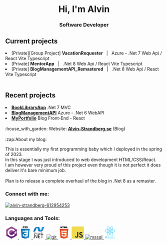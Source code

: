 <h1 align="center">Hi, I'm Alvin</h1>
<h3 align="center">Software Developer</h3>
<h2>Current projects</h2>
<li>[Private][Group Project] <b>VacationRequester</b> &nbsp;&nbsp;|&nbsp;&nbsp; Azure - .Net 7 Web Api / React Vite Typescript</li>
<li>[Private] <b>MentorApp</b> &nbsp;&nbsp;|&nbsp;&nbsp; .Net 8 Web Api / React Vite Typescript</li>
<li>[Private] <b>BlogManagementAPI_Remastered</b> &nbsp;&nbsp;|&nbsp;&nbsp; .Net 8 Web Api / React Vite Typescript</li>
<br/>
<h2>Recent projects</h2>
<li><a href="https://github.com/troskan/BookLibraryApp"><b>BookLibraryApp</b></a>  .Net 7 MVC</li>
<li><a href="https://github.com/troskan/BlogManagementAPI"><b>BlogManagementAPI</b></a> Azure - .Net 6 WebAPI</li> 
<li><a href="https://github.com/troskan/MyPortfolio"><b>MyPortfolio</b></a> Blog Front-End - React</li><br/>
:house_with_garden: Website: <a href="https://www.alvin-strandberg.se/"><b>Alvin-Strandberg.se</b></a> (Blog)
<br/><br/> :zap:About my blog: <br/>
<p>This is essentially my first programming baby which I deployed in the spring of 2023.<br> In this stage I was just introduced to web development HTML/CSS/React.<br>I am however very proud of this project even though it is not perfect it does deliver it's bare minimum job.<br><br>Plan is to release a complete overhaul of the blog in .Net 8 as a remaster.</p>

<h3 align="left">Connect with me:</h3>
<p align="left">
<a href="https://linkedin.com/in/alvin-strandberg-612954253" target="blank"><img align="center" src="https://raw.githubusercontent.com/rahuldkjain/github-profile-readme-generator/master/src/images/icons/Social/linked-in-alt.svg" alt="alvin-strandberg-612954253" height="30" width="40" /></a>
</p>

<h3 align="left">Languages and Tools:</h3>
<p align="left"> <a href="https://www.w3schools.com/cs/" target="_blank" rel="noreferrer"> <img src="https://raw.githubusercontent.com/devicons/devicon/master/icons/csharp/csharp-original.svg" alt="csharp" width="40" height="40"/> </a> <a href="https://www.w3schools.com/css/" target="_blank" rel="noreferrer"> <img src="https://raw.githubusercontent.com/devicons/devicon/master/icons/css3/css3-original-wordmark.svg" alt="css3" width="40" height="40"/> </a> <a href="https://dotnet.microsoft.com/" target="_blank" rel="noreferrer"> <img src="https://raw.githubusercontent.com/devicons/devicon/master/icons/dot-net/dot-net-original-wordmark.svg" alt="dotnet" width="40" height="40"/> </a> <a href="https://git-scm.com/" target="_blank" rel="noreferrer"> <img src="https://www.vectorlogo.zone/logos/git-scm/git-scm-icon.svg" alt="git" width="40" height="40"/> </a> <a href="https://www.w3.org/html/" target="_blank" rel="noreferrer"> <img src="https://raw.githubusercontent.com/devicons/devicon/master/icons/html5/html5-original-wordmark.svg" alt="html5" width="40" height="40"/> </a> <a href="https://developer.mozilla.org/en-US/docs/Web/JavaScript" target="_blank" rel="noreferrer"> <img src="https://raw.githubusercontent.com/devicons/devicon/master/icons/javascript/javascript-original.svg" alt="javascript" width="40" height="40"/> </a> <a href="https://www.microsoft.com/en-us/sql-server" target="_blank" rel="noreferrer"> <img src="https://www.svgrepo.com/show/303229/microsoft-sql-server-logo.svg" alt="mssql" width="40" height="40"/> </a> <a href="https://reactjs.org/" target="_blank" rel="noreferrer"> <img src="https://raw.githubusercontent.com/devicons/devicon/master/icons/react/react-original-wordmark.svg" alt="react" width="40" height="40"/> </a> </p>
